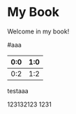 # My Book

Welcome in my book!

#aaa



| 0:0 | 1:0 |
| -- | -- |
| 0:2 | 1:2 |


testaaa

123132123
1231